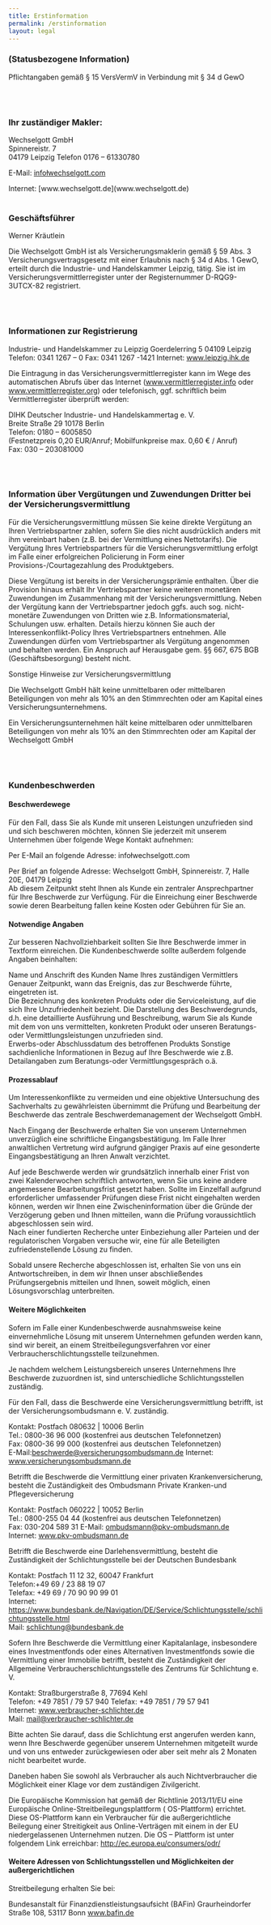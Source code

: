 ```yaml
---
title: Erstinformation
permalink: /erstinformation
layout: legal
---
```


### (Statusbezogene Information)

Pflichtangaben gemäß § 15 VersVermV in Verbindung mit § 34 d GewO

<br>
<br>

### Ihr zuständiger Makler:

Wechselgott GmbH 
<br>
Spinnereistr. 7 
<br>
04179 Leipzig 
Telefon 0176 – 61330780
<amp-script script="mailscript" width="500" height="40">
<p>E-Mail: <a href="">infołwechselgott.com</a></p>
</amp-script>
Internet: [www.wechselgott.de](www.wechselgott.de)

<br>
<br>

### Geschäftsführer

Werner Kräutlein

Die Wechselgott GmbH ist als Versicherungsmaklerin gemäß § 59 Abs. 3 Versicherungsvertragsgesetz mit einer Erlaubnis
nach § 34 d Abs. 1 GewO, erteilt durch die Industrie- und Handelskammer Leipzig, tätig. Sie ist im
Versicherungsvermittlerregister unter der Registernummer D-RQG9-3UTCX-82 registriert.


<br>
<br>

### Informationen zur Registrierung

Industrie- und Handelskammer zu Leipzig Goerdelerring 5 04109 Leipzig Telefon: 0341 1267 – 0 Fax: 0341 1267 -1421
Internet: www.leipzig.ihk.de

Die Eintragung in das Versicherungsvermittlerregister kann im Wege des automatischen Abrufs über das
Internet (www.vermittlerregister.info oder www.vermittlerregister.org) oder telefonisch, ggf. schriftlich beim
Vermittlerregister überprüft werden:

DIHK Deutscher Industrie- und Handelskammertag e. V.
<br>
Breite Straße 29 10178 Berlin
<br>
Telefon: 0180 – 6005850
<br>
(Festnetzpreis 0,20 EUR/Anruf; Mobilfunkpreise max. 0,60 € / Anruf)
<br>
Fax: 030 – 203081000


<br>
<br>

### Information über Vergütungen und Zuwendungen Dritter bei der Versicherungsvermittlung

Für die Versicherungsvermittlung müssen Sie keine direkte Vergütung an Ihren Vertriebspartner zahlen, sofern Sie dies
nicht ausdrücklich anders mit ihm vereinbart haben (z.B. bei der Vermittlung eines Nettotarifs). Die Vergütung Ihres
Vertriebspartners für die Versicherungsvermittlung erfolgt im Falle einer erfolgreichen Policierung in Form einer
Provisions-/Courtagezahlung des Produktgebers.

Diese Vergütung ist bereits in der Versicherungsprämie enthalten. Über die Provision hinaus erhält Ihr Vertriebspartner
keine weiteren monetären Zuwendungen im Zusammenhang mit der Versicherungsvermittlung. Neben der Vergütung kann der
Vertriebspartner jedoch ggfs. auch sog. nicht-monetäre Zuwendungen von Dritten wie z.B. Informationsmaterial, Schulungen
usw. erhalten. Details hierzu können Sie auch der Interessenkonflikt-Policy Ihres Vertriebspartners entnehmen. Alle
Zuwendungen dürfen vom Vertriebspartner als Vergütung angenommen und behalten werden. Ein Anspruch auf Herausgabe gem.
§§ 667, 675 BGB (Geschäftsbesorgung) besteht nicht.

Sonstige Hinweise zur Versicherungsvermittlung

Die Wechselgott GmbH hält keine unmittelbaren oder mittelbaren Beteiligungen von mehr als 10% an den Stimmrechten oder
am Kapital eines Versicherungsunternehmens.

Ein Versicherungsunternehmen hält keine mittelbaren oder unmittelbaren Beteiligungen von mehr als 10% an den
Stimmrechten oder am Kapital der Wechselgott GmbH


<br>
<br>

### Kundenbeschwerden

#### Beschwerdewege

Für den Fall, dass Sie als Kunde mit unseren Leistungen unzufrieden sind und sich beschweren möchten, können Sie
jederzeit mit unserem Unternehmen über folgende Wege Kontakt aufnehmen:

<amp-script script="mailscript" width="800" height="70">
<p>Per E-Mail an folgende Adresse: <a>infołwechselgott.com</a></p>
</amp-script>
Per Brief an folgende Adresse: Wechselgott GmbH, Spinnereistr. 7,
Halle 20E, 04179 Leipzig
<br>
Ab diesem Zeitpunkt steht Ihnen als Kunde ein zentraler Ansprechpartner für Ihre Beschwerde zur
Verfügung. Für die Einreichung einer Beschwerde sowie deren Bearbeitung fallen keine Kosten oder Gebühren für Sie an.


#### Notwendige Angaben

Zur besseren Nachvollziehbarkeit sollten Sie Ihre Beschwerde immer in Textform einreichen. Die Kundenbeschwerde sollte
außerdem folgende Angaben beinhalten:

Name und Anschrift des Kunden Name Ihres zuständigen Vermittlers
<br>
Genauer Zeitpunkt, wann das Ereignis, das zur Beschwerde führte, eingetreten ist.
<br>
Die Bezeichnung des konkreten Produkts oder die Serviceleistung, auf die sich Ihre
Unzufriedenheit bezieht. Die Darstellung des Beschwerdegrunds, d.h. eine detaillierte Ausführung und Beschreibung, warum
Sie als Kunde mit dem von uns vermittelten, konkreten Produkt oder unseren Beratungs- oder Vermittlungsleistungen
unzufrieden sind.
<br>
Erwerbs-oder Abschlussdatum des betroffenen Produkts Sonstige sachdienliche Informationen in Bezug auf
Ihre Beschwerde wie z.B. Detailangaben zum Beratungs-oder Vermittlungsgespräch o.ä.

#### Prozessablauf

Um Interessenkonflikte zu vermeiden und eine objektive Untersuchung des Sachverhalts zu gewährleisten übernimmt die
Prüfung und Bearbeitung der Beschwerde das zentrale Beschwerdemanagement der Wechselgott GmbH.

Nach Eingang der Beschwerde erhalten Sie von unserem Unternehmen unverzüglich eine schriftliche Eingangsbestätigung. Im
Falle Ihrer anwaltlichen Vertretung wird aufgrund gängiger Praxis auf eine gesonderte Eingangsbestätigung an Ihren
Anwalt verzichtet.

Auf jede Beschwerde werden wir grundsätzlich innerhalb einer Frist von zwei Kalenderwochen schriftlich antworten, wenn
Sie uns keine andere angemessene Bearbeitungsfrist gesetzt haben. Sollte im Einzelfall aufgrund erforderlicher
umfassender Prüfungen diese Frist nicht eingehalten werden können, werden wir Ihnen eine Zwischeninformation über die
Gründe der Verzögerung geben und Ihnen mitteilen, wann die Prüfung voraussichtlich abgeschlossen sein wird.
<br>
Nach einer fundierten Recherche unter Einbeziehung aller Parteien und der regulatorischen Vorgaben versuche wir, eine für alle
Beteiligten zufriedenstellende Lösung zu finden.

Sobald unsere Recherche abgeschlossen ist, erhalten Sie von uns ein Antwortschreiben, in dem wir Ihnen unser
abschließendes Prüfungsergebnis mitteilen und Ihnen, soweit möglich, einen Lösungsvorschlag unterbreiten.


#### Weitere Möglichkeiten

Sofern im Falle einer Kundenbeschwerde ausnahmsweise keine einvernehmliche Lösung mit unserem Unternehmen gefunden
werden kann, sind wir bereit, an einem Streitbeilegungsverfahren vor einer Verbraucherschlichtungsstelle teilzunehmen.

Je nachdem welchem Leistungsbereich unseres Unternehmens Ihre Beschwerde zuzuordnen ist, sind unterschiedliche
Schlichtungsstellen zuständig.

Für den Fall, dass die Beschwerde eine Versicherungsvermittlung betrifft, ist der Versicherungsombudsmann e. V.
zuständig.

Kontakt: Postfach 080632 | 10006 Berlin
<br>
Tel.: 0800-36 96 000 (kostenfrei aus deutschen Telefonnetzen)
<br>
Fax: 0800-36 99 000 (kostenfrei aus deutschen Telefonnetzen)
<br>
E-Mail:beschwerde@versicherungsombudsmann.de Internet: www.versicherungsombudsmann.de

Betrifft die Beschwerde die Vermittlung einer privaten Krankenversicherung, besteht die Zuständigkeit des Ombudsmann
Private Kranken-und Pflegeversicherung

Kontakt: Postfach 060222 | 10052 Berlin 
<br>
Tel.: 0800-255 04 44 (kostenfrei aus deutschen Telefonnetzen)
<br>
Fax: 030-204 589 31 E-Mail: ombudsmann@pkv-ombudsmann.de
<br>
Internet: www.pkv-ombudsmann.de

Betrifft die Beschwerde eine Darlehensvermittlung, besteht die Zuständigkeit der Schlichtungsstelle bei der Deutschen
Bundesbank

Kontakt: Postfach 11 12 32, 60047 Frankfurt
<br>
Telefon:+49 69 / 23 88 19 07
<br>
Telefax: +49 69 / 70 90 90 99 01
<br>
Internet: https://www.bundesbank.de/Navigation/DE/Service/Schlichtungsstelle/schlichtungsstelle.html
<br>
Mail: schlichtung@bundesbank.de

Sofern Ihre Beschwerde die Vermittlung einer Kapitalanlage, insbesondere eines Investmentfonds oder eines Alternativen
Investmentfonds sowie die Vermittlung einer Immobilie betrifft, besteht die Zuständigkeit der Allgemeine
Verbraucherschlichtungsstelle des Zentrums für Schlichtung e. V.

Kontakt: Straßburgerstraße 8, 77694 Kehl
<br>
Telefon: +49 7851 / 79 57 940 Telefax: +49 7851 / 79 57 941
<br>
Internet: www.verbraucher-schlichter.de
<br>
Mail: mail@verbraucher-schlichter.de

Bitte achten Sie darauf, dass die Schlichtung erst angerufen werden kann, wenn Ihre Beschwerde gegenüber unserem
Unternehmen mitgeteilt wurde und von uns entweder zurückgewiesen oder aber seit mehr als 2 Monaten nicht bearbeitet
wurde.

Daneben haben Sie sowohl als Verbraucher als auch Nichtverbraucher die Möglichkeit einer Klage vor dem zuständigen
Zivilgericht.

Die Europäische Kommission hat gemäß der Richtlinie 2013/11/EU eine Europäische Online-Streitbeilegungsplattform (
OS-Plattform) errichtet. Diese OS-Plattform kann ein Verbraucher für die außergerichtliche Beilegung einer Streitigkeit
aus Online-Verträgen mit einem in der EU niedergelassenen Unternehmen nutzen. Die OS – Plattform ist unter folgendem
Link erreichbar: http://ec.europa.eu/consumers/odr/


#### Weitere Adressen von Schlichtungsstellen und Möglichkeiten der außergerichtlichen

Streitbeilegung erhalten Sie bei:

Bundesanstalt für Finanzdienstleistungsaufsicht (BAFin)
Graurheindorfer Straße 108, 53117 Bonn
www.bafin.de
